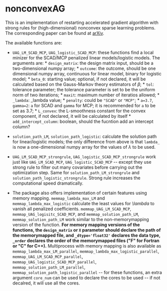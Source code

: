 # nonconvexAG

This is an implementation of restarting accelerated gradient algorithm with strong rules for (high-dimensional) nonconvex sparse learning problems. The corresponding paper can be found at [arXiv](https://arxiv.org/abs/2009.10629).

The available functions are:
- `UAG_LM_SCAD_MCP`, `UAG_logistic_SCAD_MCP`: these functions find a local minizer for the SCAD/MCP penalized linear models/logistic models. The arguments are:
        * `design_matrix`: the design matrix input, should be a two-dimensional numpy array;
        * `outcome`: the outcome, should be one dimensional numpy array, continuous for linear model, binary for logistic model;
        * `beta_0`: starting value; optional, if not declared, it will be calculated based on the Gauss-Markov theory estimators of $\beta$;
        * `tol`: tolerance parameter; the tolerance parameter is set to be the uniform norm of two iterations;
        * `maxit`: maximum number of iteratios allowed;
        * `_lambda`: _lambda value;
        * `penalty`: could be `"SCAD"` or `"MCP"`;
        * `a=3.7`, `gamma=2`: `a` for SCAD and `gamma` for MCP; it is recommended for `a` to be set as $3.7$;
        * `L_convex`: the L-smoothness constant for the convex component, if not declared, it will be calculated by itself
        * `add_intercept_column`: boolean, should the fucntion add an intercept column?

- `solution_path_LM`, `solution_path_logistic`: calculate the solution path for linear/logistic models; the only difference from above is that `lambda_` is now a one-dimensional numpy array for the values of $\lambda$ to be used.

- `UAG_LM_SCAD_MCP_strongrule`, `UAG_logistic_SCAD_MCP_strongrule` work just like `UAG_LM_SCAD_MCP`, `UAG_logistic_SCAD_MCP` -- except they use strong rule to filter out many covariates before carrying out the optimization step. Same for `solution_path_LM_strongrule` and `solution_path_logistic_strongrule`. Strong rule increases the computational speed dramatically.

- The package also offers implementation of certain features using memory mapping. `memmap_lambda_max_LM` and `memmap_lambda_max_logistic` calculate the least values for *\lambda* to vanish all penalized coefficients. `memmap_UAG_LM_SCAD_MCP`, `memmap_UAG_logisitc_SCAD_MCP`, and `memmap_solution_path_LM`, `memmap_solution_path_LM` work similar to the non-memorymapping version of the function. **For memory mapping versions of the functions, the `design_matrix` or `X` parameter should declare the path of the memorymapped file, and `_dtype='float32'` declares the data type, `_order` declares the order of the memorymapped files ("F" for Fortran or "C" for C++).** Multiprocess with memory mapping is also available as `memmap_lambda_max_LM_parallel`, `memmap_lambda_max_logistic_parallel`, `memmap_UAG_LM_SCAD_MCP_parallel`, `memmap_UAG_logistic_SCAD_MCP_parallel`, `memmap_solution_path_LM_parallel`, `memmap_solution_path_logistic_parallel` -- for these functions, an extra argument `core_num` can be used to declare the cores to be used -- if not decalred, it will use all the cores.
